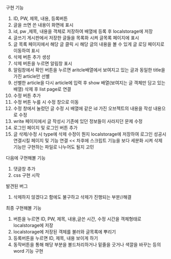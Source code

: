 구현 기능

1. ID, PW, 제목, 내용, 등록버튼
2. 글을 쓰면 쓴 내용이 화면에 표시
3. id, pw ,제목, 내용을 객체로 저장하여 배열에 등록 후 localstorage에 저장
4. 글쓰기 게시판에서 저장한 글들을 목록화 시켜 글목록 페이지에 표시
5. 글 목록 페이지에서 해당 글 클릭 시 해당 글의 내용을 볼 수 있게 글 로딩 페이지로 이동하여 표시
6. 삭제 버튼 추가 생성
7. 삭제 버튼을 누르면 알림창 표시
8. 알림창에서 확인 버튼을 누르면 aritcle배열에서 보여지고 있는 글과 동일한 title을 가진 article만 선별
9. 선별한 article을 다시 article에 입력 후 show 배열(보여지는 글 객체만 담고 있는 배열) 삭제 후 list page로 연결
10. 수정 버튼 추가
11. 수정 버튼 누를 시 수정 창으로 이동
12. 수정 창에서 눌렀던 글 수정 시 배열에 같은 id 가진 오브젝트의 내용을 작성 내용으로 수정
13. write 페이지에서 글 작성시 기존에 있던 정보들이 사라지던 문제 수정
14. 로그인 페이지 및 로그인 버튼 추가
15. 글 삭제/수정 시 type에 삭제 수정이 뭔지 localstorage에 저장하여 로그인 성공시 연결시킬 페이지 및 기능 연결 << 차후에 스크립트 기능을 보다 세분화 시켜 삭제 기능만 구현하는 파일로 나누어도 될지 고민

다음에 구현해볼 기능

1. 댓글창 추가
2. css 구현 시작

발견된 버그

1. 삭제하지 않겠다고 함에도 불구하고 삭제가 진행되는 부분//해결

최종 구현해볼 기능

1. 버튼을 누르면 ID, PW, 제목, 내용,글쓴 시간, 수정 시간을 객체형태로 localstorage에 저장
2. localstorage에 저장된 객체를 불러와 글목록에 뿌리기
3. 등록버튼을 누르면 ID, 제목, 내용 보이게 하기
4. 동작버튼을 통해 해당 부분을 볼드처리하거나 밑줄을 긋거나 색깔을 바꾸는 등의 word 기능 구현
